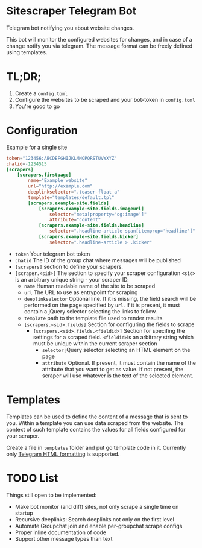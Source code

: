 # Sitescraper Telegram Bot
Telegram bot notifying you about website changes.

This bot will monitor the configured websites for changes, and in case of a change notify you via telegram. The message format can be freely defined using templates.

# TL;DR;
1. Create a `config.toml`
2. Configure the websites to be scraped and your bot-token in `config.toml`
3. You're good to go

# Configuration

Example for a single site
```toml
token="123456:ABCDEFGHIJKLMNOPQRSTUVWXYZ"
chatid=-1234515
[scrapers]
    [scrapers.firstpage]
        name="Example website"
        url="http://example.com"
        deeplinkselector=".teaser-float a"
        template="templates/default.tpl"
        [scrapers.example-site.fields]
            [scrapers.example-site.fields.imageurl]
                selector="meta[property='og:image']"
                attribute="content"
            [scrapers.example-site.fields.headline]
                selector=".headline-article span[itemprop='headline']"
            [scrapers.example-site.fields.kicker]
                selector=".headline-article > .kicker"
```

- `token` Your telegram bot token
- `chatid` The ID of the group chat where messages will be published
- `[scrapers]` section to define your scrapers.
- `[scraper.<sid>]` The section to specify your scraper configuration `<sid>` is an arbitrary unique string - your scraper ID.
    - `name` Human readable name of the site to be scraped
    - `url` The URL to use as entrypoint for scraping
    - `deeplinkselector` Optional line. If it is missing, the field search will be performed on the page specified by `url`. If it is present, it must contain a jQuery selector selecting the links 
    to follow.
    - `template` path to the template file used to render results
    - `[scrapers.<sid>.fields]` Section for configuring the fields to scrape
        -  `[scrapers.<sid>.fields.<fieldid>]` Section for specifing the settings for a scraped field. `<fieldid>`is an arbitrary string which must be unique within the current scraper section
            - `selector` jQuery selector selecting an HTML element on the page
            - `attribute` Optional. If present, it must contain the name of the attribute that you want to get as value. If not present, the scraper will use whatever is the text of the selected element.

# Templates 
Templates can be used to define the content of a message that is sent to you. Within a template you can use data scraped from the website. The context of such template contains the values for all fields configured for your scraper.

Create a file in `templates` folder and put go template code in it. Currently only [Telegram HTML formatting](https://core.telegram.org/bots/api#formatting-options) is supported.


# TODO List
Things still open to be implemented:
- Make bot monitor (and diff) sites, not only scrape a single time on startup
- Recursive deeplinks: Search deeplinks not only on the first level
- Automate Groupchat join and enable per-groupchat scrape configs
- Proper inline documentation of code
- Support other message types than text